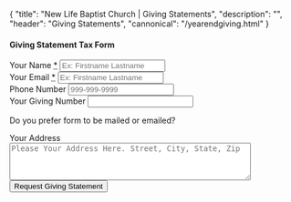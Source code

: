 {
	"title": "New Life Baptist Church | Giving Statements",
	"description": "",
	"header": "Giving Statements",
	"cannonical": "/yearendgiving.html"
}
<section class="interior-section">
	<div class="container">
		<div class="row">
			<div class="col-xs-12 col-sm-8 col-md-6">
				<h4>Giving Statement Tax Form</h4>
				<form name="giving-statements" method="POST" action="/thankyou.html" netlify>
					<div class="site-input">
						<label for="giving-number">Your Name <abbr title="required">*</abbr></label>
						<input id="giving-number" type="text" name="name" placeholder="Ex: Firstname Lastname" required>
					</div>
					<div class="site-input">
						<label for="email">Your Email <abbr title="required">*</abbr></label>
						<input id="email" type="email" name="email" placeholder="Ex: Firstname Lastname" required>
					</div>	
					<div class="site-input">
						<label for="phone">Phone Number</label>
						<input id="phone" type="tel" name="phone" pattern="[0-9]{3}-[0-9]{2}-[0-9]{3}" placeholder="999-999-9999">
					</div>
                    <div class="site-input">
						<label for="giving-number">Your Giving Number</label>
						<input id="giving-number" type="text" name="giving-number" placeholder="">
					</div>
                    <p>Do you prefer form to be mailed or emailed?</p>
					<div class="site-input">
						<label for="message">Your Address</label>
						<textarea id="message" rows="4" cols="50" name="message" placeholder="Please Your Address Here. Street, City, State, Zip"></textarea>
					</div>
					<div data-netlify-recaptcha></div>
					<button type="submit" class="button blue float-right" style="margin-bottom: 30px;">Request Giving Statement</button>
				</form>
			</div>
		</div>
	</div>
</section>

